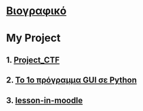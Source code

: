 # [Βιογραφικό](https://dimitris-dedousis.github.io/)
# My Project

## 1. [Project_CTF](https://dimitris-dedousis.github.io/Project_CTF/)
## 2. [To 1o πρόγραμμα GUI σε Python](https://dimitris-dedousis.github.io/first-gui-python-project)
## 3. [lesson-in-moodle](https://github.com/Dimitris-Dedousis/lesson-in-moodle)
